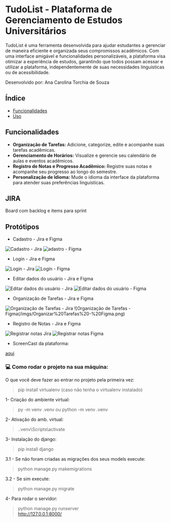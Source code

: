 

# TudoList - Plataforma de Gerenciamento de Estudos Universitários
TudoList é uma ferramenta desenvolvida para ajudar estudantes a gerenciar de maneira eficiente e organizada seus compromissos acadêmicos. Com uma interface amigável e funcionalidades personalizáveis, a plataforma visa otimizar a experiência de estudos, garantindo que todos possam acessar e utilizar a plataforma, independentemente de suas necessidades linguísticas ou de acessibilidade.

Desenvolvido por: Ana Carolina Torchia de Souza


## Índice

- [Funcionalidades](#funcionalidades)
- [Uso](#uso)


## Funcionalidades

- **Organização de Tarefas:** Adicione, categorize, edite e acompanhe suas tarefas acadêmicas.
- **Gerenciamento de Horários:** Visualize e gerencie seu calendário de aulas e eventos acadêmicos.
- **Registro de Notas e Progresso Acadêmico:** Registre suas notas e acompanhe seu progresso ao longo do semestre.
- **Personalização de Idioma:** Mude o idioma da interface da plataforma para atender suas preferências linguísticas.

## JIRA

Board com backlog e items para sprint


## Protótipos

- Cadastro - Jira e Figma

![Cadastro - Jira ](/imgs/Fazer%20Cadastro.png)
![adastro - Figma](/imgs/Fazer%20Cadastro%20-%20Figma.png)

- Login - Jira e Figma

![Login - Jira ](/imgs/Fazer%20Login.png)
![Login - Figma](/imgs/Fazer%20Login%20-%20figma.png)

- Editar dados do usuário - Jira e Figma

![Editar dados do usuário - Jira ](/imgs/Editar%20Dados.png)
![Editar dados do usuário - Figma](/imgs/Editar%20Dados%20-%20Figma.png)

- Organização de Tarefas - Jira e Figma

![Organização de Tarefas - Jira](/imgs/Organizar%20Tarefas.png)
![Organização de Tarefas - Figma(/imgs/Organizar%20Tarefas%20-%20Figma.png)

- Registro de Notas - Jira e Figma

![Registrar notas Jira](/imgs/Registrar%20notas.png)
![Registrar notas Figma](/imgs/Registrar%20notas%20-%20Figma.png)

- ScreenCast da plataforma:

[aqui](imgs/Vídeo.mp4)

### 💻 Como rodar o projeto na sua máquina:

O que você deve fazer ao entrar no projeto pela primeira vez:

> pip install virtualenv (caso não tenha o virtualenv instalado)

1- Criação do ambiente virtual:

> py -m venv .venv ou python -m venv .venv

2- Ativação do amb. virtual:

> .\.venv\Scripts\activate

3- Instalação do django:

> pip install django

3.1 -  Se não foram criadas as migrações dos seus models execute:

> python manage.py makemigrations

3.2 - Se sim execute:

> python manage.py migrate

4- Para rodar o servidor:

> python manage.py runserver <br> http://127.0.0.1:8000/
